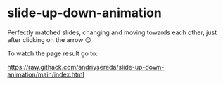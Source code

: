 # slide-up-down-animation
Perfectly matched slides, changing and moving towards each other, just after clicking on the arrow 😊

To watch the page result go to:

https://raw.githack.com/andriysereda/slide-up-down-animation/main/index.html
